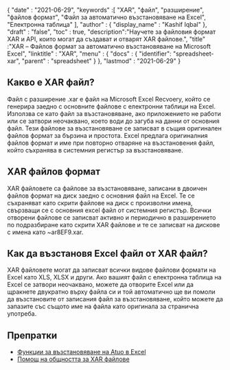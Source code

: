 {
  "date" : "2021-06-29",
  "keywords" :[ "XAR", "файл", "разширение", "файлов формат", "Файл за автоматично възстановяване на Excel", "Електронна таблица" ],
  "author" : {
    "display_name" : "Kashif Iqbal"
},
  "draft" : "false",
  "toc" : true,
  "description":"Научете за файловия формат XAR и API, които могат да създават и отварят XAR файлове.",
  "title" :"XAR – Файлов формат за автоматично възстановяване на Microsoft Excel",
  "linktitle" : "XAR",
  "menu" : {
    "docs" : {
      "identifier": "spreadsheet-xar",
      "parent" : "spreadsheet"
}
},
  "lastmod" : "2021-06-29"
}

## Какво е XAR файл?

Файл с разширение .xar е файл на Microsoft Excel Recvoery, който се генерира заедно с основните файлове с електронни таблици на Excel. Използва се като файл за възстановяване, ако приложението не работи или се затвори неочаквано, което води до загуба на данни от основния файл. Тези файлове за възстановяване се записват в същия оригинален файлов формат за бързина и простота. Excel предлага оригиналния файлов формат и име при повторно отваряне на възстановения файл, който съхранява в системния регистър за възстановяване.

## XAR файлов формат

XAR файловете са файлове за възстановяване, записани в двоичен файлов формат на диск заедно с основния файл на Excel. Те се съхраняват като скрити файлове на диск с произволни имена, свързващи се с основния excel файл от системния регистър. Всички отворени файлове се записват активно и периодично в разширението по подразбиране като скрити XAR файлове и те се записват на дискове с имена като ~ar8EF9.xar.

## Как да възстановя Excel файл от XAR файл?

XAR файловете могат да записват всички видове файлови формати на Excel като XLS, XLSX и други. Ако вашият файл с електронна таблица на Excel се затвори неочаквано, можете да отворите Excel или да щракнете двукратно върху файла си и той автоматично ще ви помоли да възстановите от записания файл за възстановяване, който можете да запазите със същото име на файла като оригинала за странична употреба.

## Препратки

* [Функции за възстановяване на Atuo в Excel](https://learn.microsoft.com/en-us/office/troubleshoot/excel/autorecover-functions-in-excel)
* [Помощ на общността за XAR файлове](https://answers.microsoft.com/en-us/msoffice/forum/msoffice_excel-mso_win10-mso_365hp/2016-excel-xar-files/5af5e10c-027a-4c24-a403-39e9c590ce8f)

